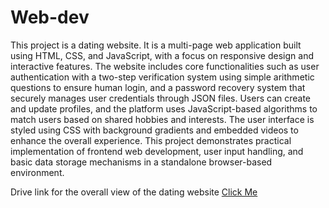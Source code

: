 # Web-dev
This project is a dating website. It is a multi-page web application built using HTML, CSS, and JavaScript, with a focus on responsive design and interactive features. The website includes core functionalities such as user authentication with a two-step verification system using simple arithmetic questions to ensure human login, and a password recovery system that securely manages user credentials through JSON files. Users can create and update profiles, and the platform uses JavaScript-based algorithms to match users based on shared hobbies and interests. The user interface is styled using CSS with background gradients and embedded videos to enhance the overall experience. This project demonstrates practical implementation of frontend web development, user input handling, and basic data storage mechanisms in a standalone browser-based environment.

Drive link for the overall view of the dating website [Click Me](https://drive.google.com/drive/folders/1AjWXcx7HwStQj6IABgJgnhP3rbrtTtPq?usp=sharing)
